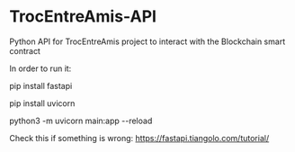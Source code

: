 # TrocEntreAmis-API
Python API for TrocEntreAmis project to interact with the Blockchain smart contract

In order to run it:

pip install fastapi

pip install uvicorn

python3 -m uvicorn main:app --reload

Check this if something is wrong: https://fastapi.tiangolo.com/tutorial/
